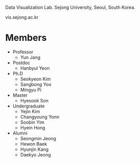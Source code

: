 Data Visualization Lab.
Sejong University,
Seoul, South Korea.

vis.sejong.ac.kr
 
# Members
- Professor
  - Yun Jang
- Postdoc
  - Hanbyul Yeon
- Ph.D 
  - Seokyeon Kim
  - Sangbong Yoo
  - Mingyu Pi
- Master
  - Hyesook Son
- Undergraduate
  - Yejin Kim
  - Changyoung Yonn
  - Soobin Yim
  - Hyein Hong
- Alumni
  - Seongmin Jeong
  - Hewon Baek
  - Hyunjin Kang
  - Daekyo Jeong
